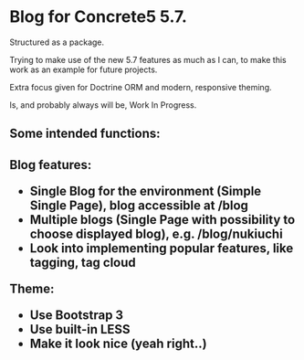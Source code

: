<h1>Blog for Concrete5 5.7.</h1>

Structured as a package.

Trying to make use of the new 5.7 features as much as I can,
to make this work as an example for future projects.

Extra focus given for Doctrine ORM and modern, responsive theming.

Is, and probably always will be, Work In Progress.

<h2>Some intended functions:<h2>

Blog features:
- Single Blog for the environment (Simple Single Page), 
   blog accessible at /blog
- Multiple blogs (Single Page with possibility to choose displayed blog),
   e.g. /blog/nukiuchi
- Look into implementing popular features, like tagging, tag cloud

Theme:
- Use Bootstrap 3
- Use built-in LESS
- Make it look nice (yeah right..)